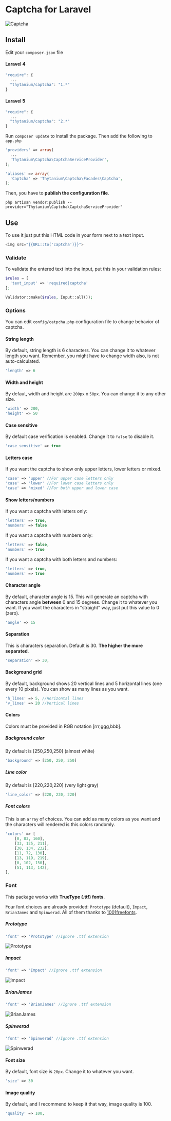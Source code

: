# Captcha for Laravel

![Captcha](http://thytanium.info/github/captcha.png)

## Install
Edit your `composer.json` file
#### Laravel 4
```javascript
"require": {
  ...
  "thytanium/captcha": "1.*"
}
```
#### Laravel 5
```javascript
"require": {
  ...
  "thytanium/captcha": "2.*"
}
```
Run `composer update` to install the package.
Then add the following to `app.php`

```php
'providers' => array(
  ...
  'Thytanium\Captcha\CaptchaServiceProvider',
);
```

```php
'aliases' => array(
  'Captcha' => 'Thytanium\Captcha\Facades\Captcha',
);
```
Then, you have to **publish the configuration file**.
```console
php artisan vendor:publish --provider="Thytanium\Captcha\CaptchaServiceProvider"
```

## Use
To use it just put this HTML code in your form next to a text input.
```php 
<img src="{{URL::to('captcha')}}">
```

### Validate
To validate the entered text into the input, put this in your validation rules:
```php
$rules = [
  'text_input' => 'required|captcha'
];

Validator::make($rules, Input::all());
```

### Options
You can edit `config/catpcha.php` configuration file to change behavior of captcha.

#### String length
By default, string length is 6 characters.
You can change it to whatever length you want.
Remember, you might have to change width also, is not auto-calculated.
```php
'length' => 6
```
#### Width and height
By defaut, width and height are `200px` x `50px`.
You can change it to any other size.
```php
'width' => 200,
'height' => 50
```
#### Case sensitive
By default case verification is enabled.
Change it to `false` to disable it.
```php
'case_sensitive' => true
```
#### Letters case
If you want the captcha to show only upper letters, lower letters or mixed.
```php
'case' => 'upper' //For upper case letters only
'case' => 'lower' //For lower case letters only
'case' => 'mixed' //For both upper and lower case
```
#### Show letters/numbers
If you want a captcha with letters only:
```php
'letters' => true,
'numbers' => false
```
If you want a captcha with numbers only:
```php
'letters' => false,
'numbers' => true
```
If you want a captcha with both letters and numbers:
```php
'letters' => true,
'numbers' => true
```
#### Character angle
By default, character angle is 15.
This will generate an captcha with characters angle **between** 0 and 15 degrees.
Change it to whatever you want. If you want the characters in "straight" way, just put this value to 0 (zero).
```php
'angle' => 15
```
#### Separation
This is characters separation. Default is 30. **The higher the more separated**.
```php
'separation' => 30,
```
#### Background grid
By default, background shows 20 vertical lines and 5 horizontal lines (one every 10 pixels).
You can show as many lines as you want.
```php
'h_lines' => 5, //Horizontal lines
'v_lines' => 20 //Vertical lines
```
#### Colors
Colors must be provided in RGB notation [rrr,ggg,bbb].
##### Background color
By default is [250,250,250] (almost white)
```php
'background' => [250, 250, 250]
```
##### Line color
By default is [220,220,220] (very light gray)
```php
'line_color' => [220, 220, 220]
```
##### Font colors
This is an `array` of choices. You can add as many colors as you want and the characters will rendered is this colors randomly.
```php
'colors' => [
    [0, 83, 160],
    [33, 125, 211],
    [30, 134, 232],
    [11, 72, 130],
    [13, 119, 219],
    [0, 102, 150],
    [51, 113, 142],
],
```
### Font
This package works with **TrueType (.ttf) fonts**.

Four font choices are already provided: `Prototype` (default), `Impact`, `BrianJames` and `Spinwerad`. All of them thanks to [1001freefonts](http://www.1001freefonts.com).

##### Prototype
```php
'font' => 'Prototype' //Ignore .ttf extension
```
![Prototype](http://thytanium.info/github/C_Prototype.png)
##### Impact
```php
'font' => 'Impact' //Ignore .ttf extension
```
![Impact](http://thytanium.info/github/C_Impact.png)
##### BrianJames
```php
'font' => 'BrianJames' //Ignore .ttf extension
```
![BrianJames](http://thytanium.info/github/C_BrianJames.png)
##### Spinwerad
```php
'font' => 'Spinwerad' //Ignore .ttf extension
```
![Spinwerad](http://thytanium.info/github/C_Spinwerad.png)
#### Font size
By default, font size is `20px`. Change it to whatever you want.
```php
'size' => 30
```
#### Image quality
By default, and I recommend to keep it that way, image quality is 100.
```php
'quality' => 100,
```
